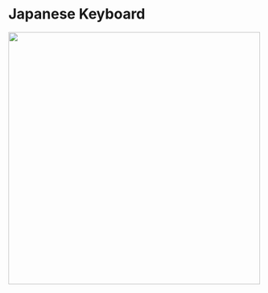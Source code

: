# Japanese Keyboard

<img src="https://github.com/KazumaProject/JapaneseKeyboard/blob/master/images/sample.gif" width="auto" height="500">
